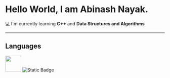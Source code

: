 # Hello World, I am Abinash Nayak.

💻 I'm currently learning **C++** and **Data Structures and Algorithms**

---

## Languages

<img src="https://cdn.jsdelivr.net/gh/devicons/devicon/icons/c/c-original.svg" width="50" height="50"/>
<img alt="Static Badge" src="https://img.shields.io/badge/C-Programming?style=flat-square&logo=%3Csvg%20role%3D%22img%22%20viewBox%3D%220%200%2024%2024%22%20xmlns%3D%22http%3A%2F%2Fwww.w3.org%2F2000%2Fsvg%22%3E%3Ctitle%3EC%3C%2Ftitle%3E%3Cpath%20d%3D%22M16.5921%209.1962s-.354-3.298-3.627-3.39c-3.2741-.09-4.9552%202.474-4.9552%206.14%200%203.6651%201.858%206.5972%205.0451%206.5972%203.184%200%203.5381-3.665%203.5381-3.665l6.1041.365s.36%203.31-2.196%205.836c-2.552%202.5241-5.6901%202.9371-7.8762%202.9201-2.19-.017-5.2261.034-8.1602-2.97-2.938-3.0101-3.436-5.9302-3.436-8.8002%200-2.8701.556-6.6702%204.047-9.5502C7.444.72%209.849%200%2012.254%200c10.0422%200%2010.7172%209.2602%2010.7172%209.2602z%22%2F%3E%3C%2Fsvg%3E&logoColor=%23fcfcfc&logoSize=50&label=C&labelColor=%23075cf0&color=%23fcfcfc">

